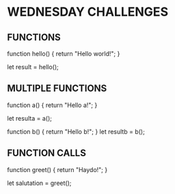 # WEDNESDAY CHALLENGES

## FUNCTIONS

function hello() {
return "Hello world!";
}

let result = hello(); 

## MULTIPLE FUNCTIONS

function a() {
return "Hello a!";
}

let resulta = a();

function b() {
return "Hello b!";
}
let resultb = b();

## FUNCTION CALLS

function greet() { 
return "Haydo!";
}

let salutation = greet();

